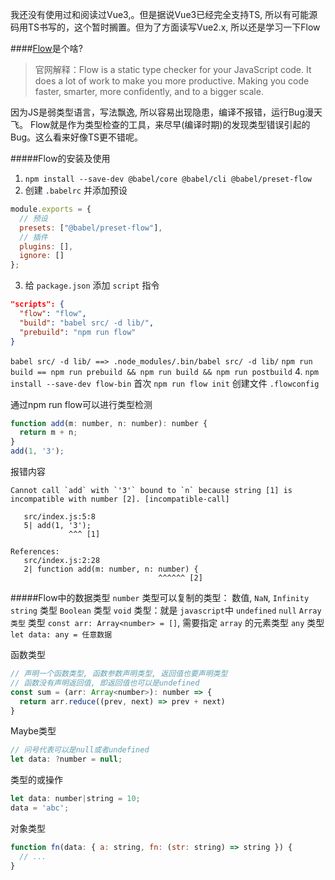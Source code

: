 我还没有使用过和阅读过Vue3,。但是据说Vue3已经完全支持TS, 所以有可能源码用TS书写的，这个暂时搁置。但为了方面读写Vue2.x, 所以还是学习一下Flow

####[Flow](https://flow.org/en/docs/getting-started/)是个啥?
>官网解释：Flow is a static type checker for your JavaScript code. It does a lot of work to make you more productive. Making you code faster, smarter, more confidently, and to a bigger scale.

因为JS是弱类型语言，写法飘逸, 所以容易出现隐患，编译不报错，运行Bug漫天飞。
Flow就是作为类型检查的工具，来尽早(编译时期)的发现类型错误引起的Bug。这么看来好像TS更不错呢。

#####Flow的安装及使用
1. `npm install --save-dev @babel/core @babel/cli @babel/preset-flow`
2. 创建 `.babelrc` 并添加预设
```javascript
module.exports = {
  // 预设
  presets: ["@babel/preset-flow"],
  // 插件
  plugins: [],
  ignore: []
};
```
3. 给 `package.json` 添加 `script` 指令
```json
"scripts": {
  "flow": "flow",
  "build": "babel src/ -d lib/",    
  "prebuild": "npm run flow"        
}
```
`babel src/ -d lib/ ==> .node_modules/.bin/babel src/ -d lib/`
`npm run build == npm run prebuild && npm run build && npm run postbuild`
4. `npm install --save-dev flow-bin`
   首次 `npm run flow init` 创建文件 `.flowconfig`

通过npm run flow可以进行类型检测
```javascript
function add(m: number, n: number): number {
  return m + n;
}
add(1, '3');
```
报错内容
```
Cannot call `add` with `'3'` bound to `n` because string [1] is incompatible with number [2]. [incompatible-call]

   src/index.js:5:8
   5| add(1, '3');
             ^^^ [1]

References:
   src/index.js:2:28
   2| function add(m: number, n: number) {
                                 ^^^^^^ [2]
```

#####Flow中的数据类型
`number` 类型可以复制的类型： 数值, `NaN`, `Infinity`
`string` 类型
`Boolean` 类型
`void` 类型：就是 `javascript`中 `undefined`
`null`
`Array类型` 类型 `const arr: Array<number> = []`, 需要指定 `array` 的元素类型
`any` 类型 `let data: any = 任意数据`

函数类型
```javascript
// 声明一个函数类型, 函数参数声明类型, 返回值也要声明类型
// 函数没有声明返回值, 即返回值也可以是undefined
const sum = (arr: Array<number>): number => {
  return arr.reduce((prev, next) => prev + next)
}
```
Maybe类型
```javascript
// 问号代表可以是null或者undefined
let data: ?number = null;
```
类型的或操作
```javascript
let data: number|string = 10;
data = 'abc';
```
对象类型
```javascript
function fn(data: { a: string, fn: (str: string) => string }) {
  // ...
}
```
